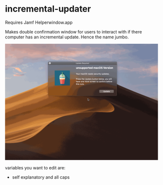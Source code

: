 # incremental-updater

Requires Jamf Helperwindow.app 

Makes double confirmation window for users to interact with if there computer has an incremental update. Hence the name jumbo.

![](https://raw.githubusercontent.com/zackn9ne/incremental-updater/master/update.gif)

variables you want to edit are:
- self explanatory and all caps
